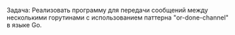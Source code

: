 Задача: Реализовать программу для передачи сообщений между несколькими горутинами с использованием паттерна "or-done-channel" в языке Go.